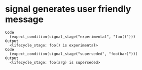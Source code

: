 # signal generates user friendly message

    Code
      (expect_condition(signal_stage("experimental", "foo()")))
    Output
      <lifecycle_stage: foo() is experimental>
    Code
      (expect_condition(signal_stage("superseded", "foo(bar)")))
    Output
      <lifecycle_stage: foo(arg) is superseded>

